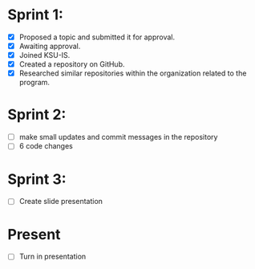 # Sprint 1:
- [x] Proposed a topic and submitted it for approval.
- [x] Awaiting approval.
- [x] Joined KSU-IS.
- [x] Created a repository on GitHub.
- [x] Researched similar repositories within the organization related to the program.     

# Sprint 2:
- [ ] make small updates and commit messages in the repository
- [ ] 6 code changes 

# Sprint 3:
- [ ] Create slide presentation

# Present
- [ ] Turn in presentation

